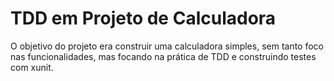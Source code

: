 # TDD em Projeto de Calculadora 

O objetivo do projeto era construir uma calculadora simples, sem tanto foco nas funcionalidades, mas focando na prática de TDD e construindo testes com xunit.
